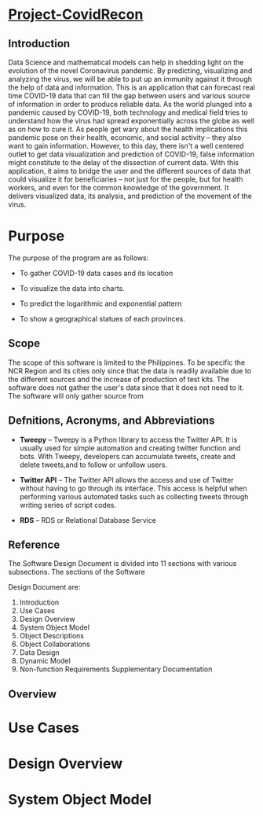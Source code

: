 # [Project-CovidRecon](https://vppexis.github.io/CPE106L-ProjectCovidRecon/)


## Introduction
Data Science and mathematical models can help in shedding light on the evolution of the novel Coronavirus pandemic. By predicting, visualizing and analyzing the virus, we will be able to put up an immunity against it through the help of data and information. This is an application that can forecast real time COVID-19 data that can fill the gap between users and various source of information in order to produce reliable data.  As the world plunged into a pandemic caused by COVID-19, both technology and medical field tries to understand how the virus had spread exponentially across the globe as well as on how to cure it. As people get wary about the health implications this pandemic pose on their health, economic, and social activity – they also want to gain information. However, to this day, there isn't a well centered outlet to get data visualization and prediction of COVID-19, false information might constitute to the delay of the dissection of current data. With this application, it aims to bridge the user and the different sources of data that could visualize it for  beneficiaries – not just for the people, but for health workers, and even for the common knowledge of the government. It delivers visualized data, its analysis, and prediction of the movement of the virus. 

# Purpose
The purpose of the program are as follows:
	
* To gather COVID-19 data cases and its location
	
*  To visualize the data into charts.
	
* To predict the logarithmic and exponential pattern
    
* To show a geographical statues of each provinces.




## Scope
The scope of this software is limited to the Philippines. To be specific the NCR Region and its cities only since that the data is readily available due to the different sources and the increase of production of test kits. The software does not gather the user's data since that it does not need to it. The software will only gather source from 


## Defnitions, Acronyms, and Abbreviations
* **Tweepy** – Tweepy is a Python library to access the Twitter API. It is usually used for simple automation and creating twitter function and bots. With Tweepy, developers can accumulate tweets, create and delete tweets,and to follow or unfollow users. 
	
* **Twitter API** – The Twitter API allows the access and use of Twitter without having to go through its interface. This access is helpful when performing various automated tasks such as collecting tweets through writing series of script codes. 
    
* **RDS** – RDS or Relational Database Service 




## Reference 
The Software Design Document is divided into 11 sections with various subsections. The sections of the Software 
    
Design Document are:
1. Introduction
2. Use Cases
3. Design Overview
4. System Object Model
5. Object Descriptions
6. Object Collaborations
7. Data Design
8. Dynamic Model
9. Non-function Requirements
Supplementary Documentation    




## Overview

# Use Cases

# Design Overview

# System Object Model

